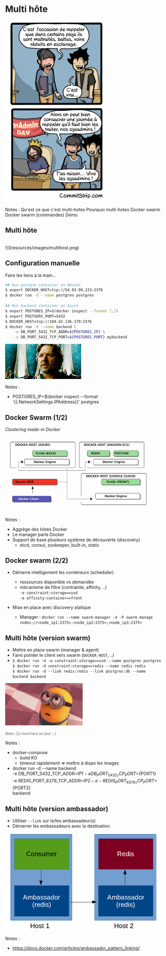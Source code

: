 # Multi hôte

![](resources/images/sysadmin-day.jpg)

Notes :
Qu'est ce que c'est multi-hotes
Pourquoi multi-hotes
Docker swarm
Docker swarm (commandes)
Démo 



## Multi hôte
<br>
![](resources/images/multihost.png)



## Configuration manuelle

Faire les liens à la main...

```bash
## Run postgre container on Amazon
$ export DOCKER_HOST=tcp://54.93.99.223:2376
$ docker run -d --name postgres postgres

## Run backend container on Azure
$ export POSTGRES_IP=$(docker inspect --format […])
$ export POSTGERS_PORT=5432
$ DOCKER_HOST=tcp://104.42.136.179:2376
$ docker run -d --name backend \
    -e DB_PORT_5432_TCP_ADDR=${POSTGRES_IP} \
    -e DB_PORT_5432_TCP_PORT=${POSTGRES_PORT} mybackend
```

![](resources/images/giphy_whatif.gif)

Notes :
- POSTGRES_IP=$(docker inspect --format '{{.NetworkSettings.IPAddress}}' postgres



## Docker Swarm (1/2)

*Clustering made-in Docker*
![](resources/images/multihost-swarm.png)


Notes :
- Aggrège des hôtes Docker
- Le manager parle Docker
- Support de base plusieurs système de découverte (discovery)
    - etcd, consul, zookeeper, built-in, static




## Docker swarm (2/2)

- Démarre intelligement les conténeurs (scheduler)
    - ressources disponible vs demandée
    - mécanisme de filtre (contrainte, affinity, ..)<br/>
    ``-e constraint:storage==ssd``<br/>
    ``-e affinity:container==front``

- Mise en place avec discovery statique
    - Manager :
    ``docker run --name swarm-manager -d -P swarm manage nodes://<node_ip1:2375>,<node_ip2:2375>,<node_ip3:2375>``




## Multi hôte (version swarm)

- Mettre en place swarm (manager & agent)
- Faire pointer le client vers swarm (``DOCKER_HOST``, ..)
- ``$ docker run -d -e constraint:storage==ssd --name postgres postgres``
<br/>``$ docker run -d constraint:storage==redis --name redis redis``
<br/>``$ docker run -d --link redis:redis --link postgres:db --name backend backend``

![](resources/images/giphy_minions1.gif)

<span style="font-size:0.85em; color: #666;">Note: Ça marchera un jour ;-)</span>

Notes :
- docker-compose
    - build KO
    - timeout rapidement => mettre à dispo les images
- docker run -d --name backend \
  -e DB_PORT_5432_TCP_ADDR=${IP1} -e DB_PORT_5432_TCP_PORT=${PORT1} \
  -e REDIS_PORT_6379_TCP_ADDR=${IP2} -e -REDIS_PORT_6379_TCP_PORT=${PORT2} \
  backend


## Multi hôte (version ambassador)

- Utiliser ``--link`` sur le/les ambassadeur(s)
- Démarrer les embassadeurs avec la destination

![](resources/images/ambassador-pattern.png)

Notes :
- https://docs.docker.com/articles/ambassador_pattern_linking/


